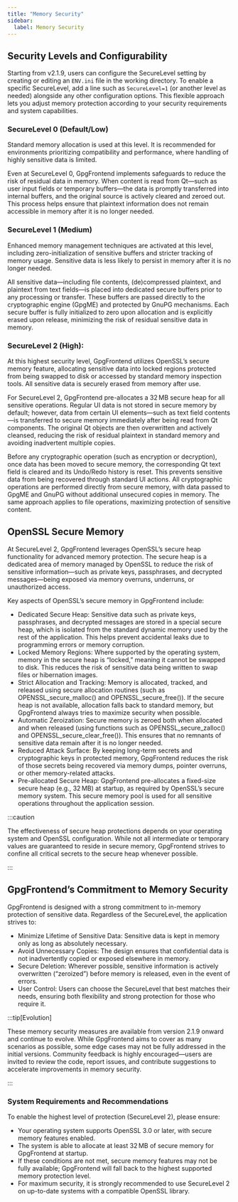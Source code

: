 ```yaml
---
title: "Memory Security"
sidebar:
  label: Memory Security
---
```


## Security Levels and Configurability

Starting from v2.1.9, users can configure the SecureLevel setting by creating or
editing an `ENV.ini` file in the working directory. To enable a specific
SecureLevel, add a line such as `SecureLevel=1` (or another level as needed)
alongside any other configuration options. This flexible approach lets you
adjust memory protection according to your security requirements and system
capabilities.

### SecureLevel 0 (Default/Low)

Standard memory allocation is used at this level. It is recommended for
environments prioritizing compatibility and performance, where handling of
highly sensitive data is limited.

Even at SecureLevel 0, GpgFrontend implements safeguards to reduce the risk of
residual data in memory. When content is read from Qt—such as user input fields
or temporary buffers—the data is promptly transferred into internal buffers, and
the original source is actively cleared and zeroed out. This process helps
ensure that plaintext information does not remain accessible in memory after it
is no longer needed.

### SecureLevel 1 (Medium)

Enhanced memory management techniques are activated at this level, including
zero-initialization of sensitive buffers and stricter tracking of memory usage.
Sensitive data is less likely to persist in memory after it is no longer needed.

All sensitive data—including file contents, (de)compressed plaintext, and
plaintext from text fields—is placed into dedicated secure buffers prior to any
processing or transfer. These buffers are passed directly to the cryptographic
engine (GpgME) and protected by GnuPG mechanisms. Each secure buffer is fully
initialized to zero upon allocation and is explicitly erased upon release,
minimizing the risk of residual sensitive data in memory.

### SecureLevel 2 (High):

At this highest security level, GpgFrontend utilizes OpenSSL’s secure memory
feature, allocating sensitive data into locked regions protected from being
swapped to disk or accessed by standard memory inspection tools. All sensitive
data is securely erased from memory after use.

For SecureLevel 2, GpgFrontend pre-allocates a 32 MB secure heap for all
sensitive operations. Regular UI data is not stored in secure memory by default;
however, data from certain UI elements—such as text field contents—is
transferred to secure memory immediately after being read from Qt components.
The original Qt objects are then overwritten and actively cleansed, reducing the
risk of residual plaintext in standard memory and avoiding inadvertent multiple
copies.

Before any cryptographic operation (such as encryption or decryption), once data
has been moved to secure memory, the corresponding Qt text field is cleared and
its Undo/Redo history is reset. This prevents sensitive data from being
recovered through standard UI actions. All cryptographic operations are
performed directly from secure memory, with data passed to GpgME and GnuPG
without additional unsecured copies in memory. The same approach applies to file
operations, maximizing protection of sensitive content.

## OpenSSL Secure Memory

At SecureLevel 2, GpgFrontend leverages OpenSSL’s secure heap functionality for
advanced memory protection. The secure heap is a dedicated area of memory
managed by OpenSSL to reduce the risk of sensitive information—such as private
keys, passphrases, and decrypted messages—being exposed via memory overruns,
underruns, or unauthorized access.

Key aspects of OpenSSL’s secure memory in GpgFrontend include:

- Dedicated Secure Heap: Sensitive data such as private keys, passphrases, and
  decrypted messages are stored in a special secure heap, which is isolated from
  the standard dynamic memory used by the rest of the application. This helps
  prevent accidental leaks due to programming errors or memory corruption.
- Locked Memory Regions: Where supported by the operating system, memory in the
  secure heap is “locked,” meaning it cannot be swapped to disk. This reduces
  the risk of sensitive data being written to swap files or hibernation images.
- Strict Allocation and Tracking: Memory is allocated, tracked, and released
  using secure allocation routines (such as OPENSSL_secure_malloc() and
  OPENSSL_secure_free()). If the secure heap is not available, allocation falls
  back to standard memory, but GpgFrontend always tries to maximize security
  when possible.
- Automatic Zeroization: Secure memory is zeroed both when allocated and when
  released (using functions such as OPENSSL_secure_zalloc() and
  OPENSSL_secure_clear_free()). This ensures that no remnants of sensitive data
  remain after it is no longer needed.
- Reduced Attack Surface: By keeping long-term secrets and cryptographic keys in
  protected memory, GpgFrontend reduces the risk of those secrets being
  recovered via memory dumps, pointer overruns, or other memory-related attacks.
- Pre-allocated Secure Heap: GpgFrontend pre-allocates a fixed-size secure heap
  (e.g., 32 MB) at startup, as required by OpenSSL’s secure memory system. This
  secure memory pool is used for all sensitive operations throughout the
  application session.

:::caution

The effectiveness of secure heap protections depends on your operating
system and OpenSSL configuration. While not all intermediate or temporary values
are guaranteed to reside in secure memory, GpgFrontend strives to confine all
critical secrets to the secure heap whenever possible.

:::

## GpgFrontend’s Commitment to Memory Security

GpgFrontend is designed with a strong commitment to in-memory protection of
sensitive data. Regardless of the SecureLevel, the application strives to:

- Minimize Lifetime of Sensitive Data: Sensitive data is kept in memory only as
  long as absolutely necessary.
- Avoid Unnecessary Copies: The design ensures that confidential data is not
  inadvertently copied or exposed elsewhere in memory.
- Secure Deletion: Wherever possible, sensitive information is actively
  overwritten (“zeroized”) before memory is released, even in the event of
  errors.
- User Control: Users can choose the SecureLevel that best matches their needs,
  ensuring both flexibility and strong protection for those who require it.

:::tip[Evolution]

These memory security measures are available from version 2.1.9 onward and
continue to evolve. While GpgFrontend aims to cover as many scenarios as
possible, some edge cases may not be fully addressed in the initial versions.
Community feedback is highly encouraged—users are invited to review the code,
report issues, and contribute suggestions to accelerate improvements in memory
security.

:::

### System Requirements and Recommendations

To enable the highest level of protection (SecureLevel 2), please ensure:

- Your operating system supports OpenSSL 3.0 or later, with secure memory
  features enabled.
- The system is able to allocate at least 32 MB of secure memory for GpgFrontend
  at startup.
- If these conditions are not met, secure memory features may not be fully
  available; GpgFrontend will fall back to the highest supported memory
  protection level.
- For maximum security, it is strongly recommended to use SecureLevel 2 on
  up-to-date systems with a compatible OpenSSL library.
